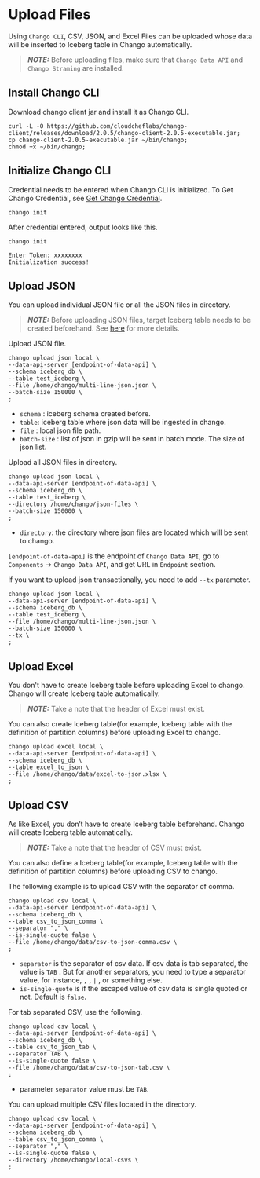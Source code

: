 # Upload Files

Using `Chango CLI`, CSV, JSON, and Excel Files can be uploaded whose data will be inserted to Iceberg table in Chango automatically.

> **_NOTE:_** Before uploading files, make sure that `Chango Data API` and `Chango Straming` are installed.

## Install Chango CLI

Download chango client jar and install it as Chango CLI.
```agsl
curl -L -O https://github.com/cloudcheflabs/chango-client/releases/download/2.0.5/chango-client-2.0.5-executable.jar;
cp chango-client-2.0.5-executable.jar ~/bin/chango;
chmod +x ~/bin/chango;
```

## Initialize Chango CLI

Credential needs to be entered when Chango CLI is initialized.
To Get Chango Credential, see <a href="../../user-guide/cred">Get Chango Credential</a>.
```agsl
chango init
```

After credential entered, output looks like this.
```agsl
chango init

Enter Token: xxxxxxxx
Initialization success!
```

## Upload JSON

You can upload individual JSON file or all the JSON files in directory.

> **_NOTE:_** Before uploading JSON files, target Iceberg table needs to be created beforehand. 
> See <a href="../streaming/#create-iceberg-table-before-sending-json-events">here</a> for more details.

Upload JSON file.

```
chango upload json local \
--data-api-server [endpoint-of-data-api] \
--schema iceberg_db \
--table test_iceberg \
--file /home/chango/multi-line-json.json \
--batch-size 150000 \
;
```

- `schema` : iceberg schema created before.
- `table`: iceberg table where json data will be ingested in chango.
- `file` : local json file path.
- `batch-size` : list of json in gzip will be sent in batch mode. The size of json list.


Upload all JSON files in directory.

```
chango upload json local \
--data-api-server [endpoint-of-data-api] \
--schema iceberg_db \
--table test_iceberg \
--directory /home/chango/json-files \
--batch-size 150000 \
;
```

- `directory`: the directory where json files are located which will be sent to chango.

`[endpoint-of-data-api]` is the endpoint of `Chango Data API`, go to `Components` -> `Chango Data API`, and get URL in `Endpoint` section.

If you want to upload json transactionally, you need to add `--tx` parameter.

```
chango upload json local \
--data-api-server [endpoint-of-data-api] \
--schema iceberg_db \
--table test_iceberg \
--file /home/chango/multi-line-json.json \
--batch-size 150000 \
--tx \
;
```


## Upload Excel

You don't have to create Iceberg table before uploading Excel to chango. Chango will create Iceberg table automatically.

> **_NOTE:_** Take a note that the header of Excel must exist.

You can also create Iceberg table(for example, Iceberg table with the definition of partition columns) before uploading Excel to chango.

```
chango upload excel local \
--data-api-server [endpoint-of-data-api] \
--schema iceberg_db \
--table excel_to_json \
--file /home/chango/data/excel-to-json.xlsx \
;
```


## Upload CSV

As like Excel, you don’t have to create Iceberg table beforehand. Chango will create Iceberg table automatically.

> **_NOTE:_** Take a note that the header of CSV must exist.

You can also define a Iceberg table(for example, Iceberg table with the definition of partition columns) before uploading CSV to chango.


The following example is to upload CSV with the separator of comma.

```
chango upload csv local \
--data-api-server [endpoint-of-data-api] \
--schema iceberg_db \
--table csv_to_json_comma \
--separator "," \
--is-single-quote false \
--file /home/chango/data/csv-to-json-comma.csv \
;
```

- `separator` is the separator of csv data. If csv data is tab separated, the value is `TAB` . But for another separators, you need to type a separator value, for instance,  `,` , `|` , or something else.
- `is-single-quote` is if the escaped value of csv data is single quoted or not. Default is `false`.

For tab separated CSV, use the following.

```
chango upload csv local \
--data-api-server [endpoint-of-data-api] \
--schema iceberg_db \
--table csv_to_json_tab \
--separator TAB \
--is-single-quote false \
--file /home/chango/data/csv-to-json-tab.csv \
;
```

- parameter `separator` value must be `TAB`.

You can upload multiple CSV files located in the directory.

```
chango upload csv local \
--data-api-server [endpoint-of-data-api] \
--schema iceberg_db \
--table csv_to_json_comma \
--separator "," \
--is-single-quote false \
--directory /home/chango/local-csvs \
;
```